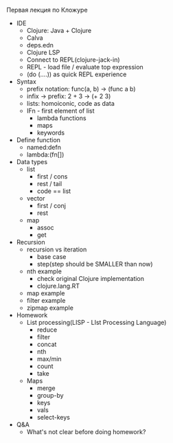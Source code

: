 Первая лекция по Кложуре
- IDE 
    - Clojure: Java + Clojure
    - Calva
    - deps.edn
    - Clojure LSP
    - Connect to REPL(clojure-jack-in)
    - REPL - load file / evaluate top expression
    - (do (….)) as quick REPL experience
- Syntax
    - prefix notation: func(a, b) → (func a b)
    - infix → prefix: 2 + 3 → (+ 2 3)
    - lists: homoiconic, code as data
    - IFn - first element of list
        - lambda functions
        - maps
        - keywords
- Define function
    - named:defn
    - lambda:(fn[])
- Data types
    - list
        - first / cons
        - rest / tail
        - code == list
    - vector
        - first / conj
        - rest
    - map
        - assoc
        - get
- Recursion
    - recursion vs iteration
        - base case
        - step(step should be SMALLER than now)
    - nth example
	    - check original Clojure implementation
	    - clojure.lang.RT
    - map example
    - filter example
    - zipmap example
- Homework
    - List processing(LISP - LIst Processing Language)
        - reduce
        - filter
        - concat
        - nth
        - max/min
        - count
        - take
    - Maps
        - merge
        - group-by
        - keys
        - vals
        - select-keys
- Q&A
    - What's not clear before doing homework?
